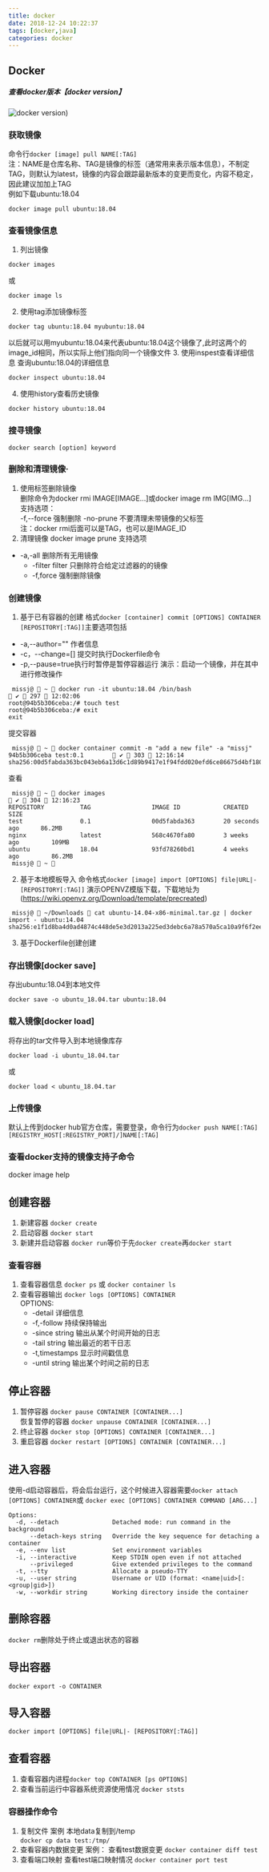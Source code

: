 ```yaml
---
title: docker
date: 2018-12-24 10:22:37
tags: [docker,java]
categories: docker
---
```

## Docker
##### 查看docker版本【docker version】
![docker version](/docker/WX20181224-104417@2x.png))

### 获取镜像
命令行`docker [image] pull NAME[:TAG]`  
注：NAME是仓库名称、TAG是镜像的标签（通常用来表示版本信息），不制定TAG，则默认为latest，镜像的内容会跟踪最新版本的变更而变化，内容不稳定，因此建议加加上TAG  
例如下载ubuntu:18.04  
```
docker image pull ubuntu:18.04
```
<!-- more -->
### 查看镜像信息
1. 列出镜像
```
docker images
```
或
```
docker image ls
```
2. 使用tag添加镜像标签
```
docker tag ubuntu:18.04 myubuntu:18.04
```
以后就可以用myubuntu:18.04来代表ubuntu:18.04这个镜像了,此时这两个的image_id相同，所以实际上他们指向同一个镜像文件
3. 使用inspest查看详细信息
查询ubuntu:18.04的详细信息
```
docker inspect ubuntu:18.04
```
4. 使用history查看历史镜像
```
docker history ubuntu:18.04
```
### 搜寻镜像
```
docker search [option] keyword
```

### 删除和清理镜像·
1. 使用标签删除镜像  
删除命令为docker rmi IMAGE[IMAGE...]或docker image rm IMG[IMG...]  
支持选项：  
  -f,--force 强制删除
	-no-prune 不要清理未带镜像的父标签  
注：docker rmi后面可以是TAG，也可以是IMAGE_ID
2. 清理镜像
docker image prune
支持选项
  * -a,-all 删除所有无用镜像
	* -filter filter 只删除符合给定过滤器的的镜像
	* -f,force 强制删除镜像  

### 创建镜像
1. 基于已有容器的创建
格式`docker [container] commit [OPTIONS] CONTAINER [REPOSITORY[:TAG]]`主要选项包括
* -a,--author="" 作者信息  
* -c，--change=[] 提交时执行Dockerfile命令
* -p,--pause=true执行时暂停是暂停容器运行
演示：启动一个镜像，并在其中进行修改操作
```(docker)
 missj@  ~  docker run -it ubuntu:18.04 /bin/bash                                                ✔  297  12:02:06
root@94b5b306ceba:/# touch test
root@94b5b306ceba:/# exit
exit
```
提交容器
```
 missj@  ~  docker container commit -m "add a new file" -a "missj" 94b5b306ceba test:0.1         ✔  303  12:16:14
sha256:00d5fabda363bc043eb6a13d6c1d89b9417e1f94fdd020efd6ce86675d4bf180
```
查看
```
 missj@  ~  docker images                                                                        ✔  304  12:16:23
REPOSITORY          TAG                 IMAGE ID            CREATED             SIZE
test                0.1                 00d5fabda363        20 seconds ago      86.2MB
nginx               latest              568c4670fa80        3 weeks ago         109MB
ubuntu              18.04               93fd78260bd1        4 weeks ago         86.2MB
 missj@  ~ 
 ```
2. 基于本地模板导入
命令格式`docker [image] import [OPTIONS] file|URL|- [REPOSITORY[:TAG]]`
演示OPENVZ模版下载，下载地址为(https://wiki.openvz.org/Download/template/precreated)
```
 missj@  ~/Downloads  cat ubuntu-14.04-x86-minimal.tar.gz | docker import - ubuntu:14.04
sha256:e1f1d8ba4d0ad4874c448de5e3d2013a225ed3debc6a78a570a5ca10a9f6f2ee
```
3. 基于Dockerfile创建创建

### 存出镜像[docker save]
存出ubuntu:18.04到本地文件
```
docker save -o ubuntu_18.04.tar ubuntu:18.04
```
### 载入镜像[docker load]
将存出的tar文件导入到本地镜像库存
```
docker load -i ubuntu_18.04.tar
```
或
```
docker load < ubuntu_18.04.tar
```
### 上传镜像
默认上传到docker hub官方仓库，需要登录，命令行为`docker push NAME[:TAG] [REGISTRY_HOST[:REGISTRY_PORT]/]NAME[:TAG]`

### 查看docker支持的镜像支持子命令
docker image help

## 创建容器
1. 新建容器
`docker create`
2. 启动容器
`docker start`
3. 新建并启动容器
`docker run`等价于先`docker create`再`docker start`
### 查看容器
1. 查看容器信息
`docker ps` 或 `docker container ls`
2. 查看容器输出
`docker logs [OPTIONS] CONTAINER`  
OPTIONS:
	* -detail 详细信息
	* -f,-follow 持续保持输出
	* -since string 输出从某个时间开始的日志
	* -tail string 输出最近的若干日志
	* -t,timestamps 显示时间戳信息
	* -until string 输出某个时间之前的日志

## 停止容器
1. 暂停容器
`docker pause CONTAINER [CONTAINER...]`  
恢复暂停的容器
`docker unpause CONTAINER [CONTAINER...]`
2. 终止容器
`docker stop [OPTIONS] CONTAINER [CONTAINER...]`
3. 重启容器
`docker restart [OPTIONS] CONTAINER [CONTAINER...]`

## 进入容器
使用-d启动容器后，将会后台运行，这个时候进入容器需要`docker attach [OPTIONS] CONTAINER`或 
`docker exec [OPTIONS] CONTAINER COMMAND [ARG...]`
```
Options:
  -d, --detach               Detached mode: run command in the background
      --detach-keys string   Override the key sequence for detaching a container
  -e, --env list             Set environment variables
  -i, --interactive          Keep STDIN open even if not attached
      --privileged           Give extended privileges to the command
  -t, --tty                  Allocate a pseudo-TTY
  -u, --user string          Username or UID (format: <name|uid>[:<group|gid>])
  -w, --workdir string       Working directory inside the container
```

## 删除容器
`docker rm`删除处于终止或退出状态的容器

## 导出容器
`docker export -o CONTAINER`
## 导入容器
`docker import [OPTIONS] file|URL|- [REPOSITORY[:TAG]]`


## 查看容器
1. 查看容器内进程`docker top CONTAINER [ps OPTIONS]`
2. 查看当前运行中容器系统资源使用情况
`docker ststs`

### 容器操作命令
1. 复制文件
案例 本地data复制到/temp  
`docker cp data test:/tmp/`
2. 查看容器内数据变更
案例： 查看test数据变更
`docker container diff test`
3. 查看端口映射
查看test端口映射情况
`docker container port test`